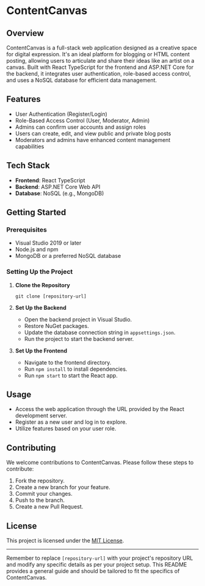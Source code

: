 # ContentCanvas

## Overview
ContentCanvas is a full-stack web application designed as a creative space for digital expression. It's an ideal platform for blogging or HTML content posting, allowing users to articulate and share their ideas like an artist on a canvas. Built with React TypeScript for the frontend and ASP.NET Core for the backend, it integrates user authentication, role-based access control, and uses a NoSQL database for efficient data management.

## Features
- User Authentication (Register/Login)
- Role-Based Access Control (User, Moderator, Admin)
- Admins can confirm user accounts and assign roles
- Users can create, edit, and view public and private blog posts
- Moderators and admins have enhanced content management capabilities

## Tech Stack
- **Frontend**: React TypeScript
- **Backend**: ASP.NET Core Web API
- **Database**: NoSQL (e.g., MongoDB)

## Getting Started

### Prerequisites
- Visual Studio 2019 or later
- Node.js and npm
- MongoDB or a preferred NoSQL database

### Setting Up the Project
1. **Clone the Repository**
   ```
   git clone [repository-url]
   ```

2. **Set Up the Backend**
   - Open the backend project in Visual Studio.
   - Restore NuGet packages.
   - Update the database connection string in `appsettings.json`.
   - Run the project to start the backend server.

3. **Set Up the Frontend**
   - Navigate to the frontend directory.
   - Run `npm install` to install dependencies.
   - Run `npm start` to start the React app.

## Usage
- Access the web application through the URL provided by the React development server.
- Register as a new user and log in to explore.
- Utilize features based on your user role.

## Contributing
We welcome contributions to ContentCanvas. Please follow these steps to contribute:
1. Fork the repository.
2. Create a new branch for your feature.
3. Commit your changes.
4. Push to the branch.
5. Create a new Pull Request.

## License
This project is licensed under the [MIT License](LICENSE.md).

---

Remember to replace `[repository-url]` with your project's repository URL and modify any specific details as per your project setup. This README provides a general guide and should be tailored to fit the specifics of ContentCanvas.
